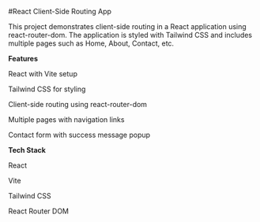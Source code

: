 #React Client-Side Routing App

This project demonstrates client-side routing in a React application using react-router-dom. The application is styled with Tailwind CSS and includes multiple pages such as Home, About, Contact, etc.

**Features**

React with Vite setup

Tailwind CSS for styling

Client-side routing using react-router-dom

Multiple pages with navigation links

Contact form with success message popup

**Tech Stack**

React

Vite

Tailwind CSS

React Router DOM
